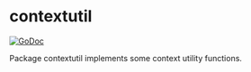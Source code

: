 # contextutil

[![GoDoc](https://godoc.org/github.com/uberpkg/contextutil?status.svg)](http://godoc.org/github.com/uberpkg/contextutil)

Package contextutil implements some context utility functions.

